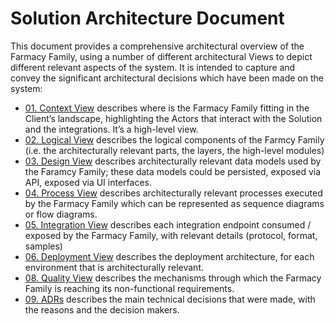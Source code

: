 # Solution Architecture Document
This document provides a comprehensive architectural overview of the Farmacy Family, using a number of different architectural Views to depict different relevant aspects of the system. It is intended to capture and convey the significant architectural decisions which have been made on the system:

- [01. Context View](01ContextView.md)
describes where is the Farmacy Family fitting in the Client’s landscape, highlighting the Actors that interact with the Solution and the integrations. It’s a high-level view.
- [02. Logical View](02LogicalView.md)
describes the logical components of the Farmcy Family (i.e. the architecturally relevant parts, the layers, the high-level modules)
- [03. Design View](03DesignView.md)
 describes architecturally relevant data models used by the Faramcy Family; these data models could be persisted, exposed via API, exposed via UI interfaces.
- [04. Process View](04ProcessView.md)
describes architecturally relevant processes executed by the Farmacy Family which can be represented as sequence diagrams or flow diagrams. 
- [05. Integration View](05IntegrationView.md)
describes each integration endpoint consumed / exposed by the Farmacy Family, with relevant details (protocol, format, samples)
- [06. Deployment View](06DeploymentView.md)
describes the deployment architecture, for each environment that is architecturally relevant.
- [08. Quality View](07QualityView.md)
describes the mechanisms through which the Farmacy Family is reaching its non-functional requirements.
- [09. ADRs](08ADRs.md)
describes the main technical decisions that were made, with the reasons and the decision makers.
